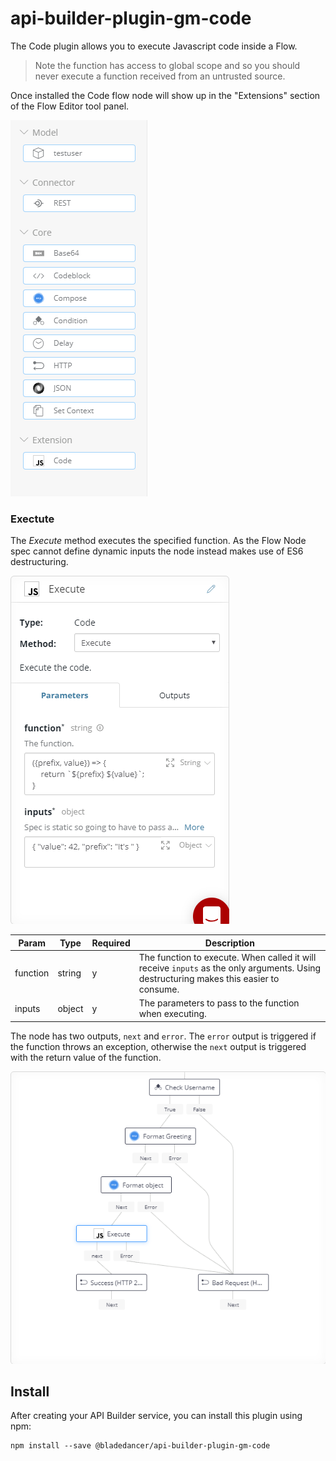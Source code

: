 # api-builder-plugin-gm-code

The Code plugin allows you to execute Javascript code inside a Flow. 

> Note the function has access to global scope and so you should never execute a function received from an untrusted source.

Once installed the Code flow node will show up in the "Extensions" section of the Flow Editor tool panel.

![Tool Panel](./imgs/toolpanel.png)

### Exectute
The _Execute_ method executes the specified function. As the Flow Node spec cannot define dynamic inputs the node instead makes use of ES6 destructuring.

![Config Panel](./imgs/configpanel.png)

| Param | Type | Required | Description |
| --- | --- | --- | --- |
| function | string | y | The function to execute. When called it will receive `inputs` as the only arguments. Using destructuring makes this easier to consume. |
| inputs | object | y | The parameters to pass to the function when executing. |

The node has two outputs, `next` and `error`. The `error` output is triggered if the function throws an exception, otherwise the `next` output is triggered with the return value of the function.

![Flow](./imgs/flow.png)

## Install

After creating your API Builder service, you can install this plugin using npm:

```
npm install --save @bladedancer/api-builder-plugin-gm-code
```
